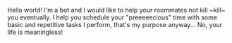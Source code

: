 Hello world! I'm a bot and I would like to help your roommates not kill ~kill~ you eventually. I help you schedule your "preeeeecious" time with some basic and repetitive tasks I perform, that's my purpose anyway... No, your life is meaningless!
